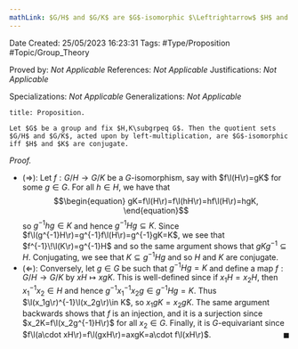 ```yaml
---
mathLink: $G/H$ and $G/K$ are $G$-isomorphic $\Leftrightarrow$ $H$ and $K$ are conjugate
---
```


<div class="topSpace"></div>

Date Created: 25/05/2023 16:23:31
Tags: #Type/Proposition #Topic/Group_Theory

Proved by: <i>Not Applicable</i>
References: <i>Not Applicable</i>
Justifications: <i>Not Applicable</i>

Specializations: <i>Not Applicable</i>
Generalizations: <i>Not Applicable</i>

``` ad-Proposition
title: Proposition.

Let $G$ be a group and fix $H,K\subgrpeq G$. Then the quotient sets $G/H$ and $G/K$, acted upon by left-multiplication, are $G$-isomorphic iff $H$ and $K$ are conjugate.

```

<i>Proof.</i>
* ($\Rightarrow$): Let $f:G/H\to G/K$ be a $G$-isomorphism, say with $f\l(H\r)=gK$ for some $g\in G$. For all $h\in H$, we have that
$$\begin{equation}
    gK=f\l(H\r)=f\l(hH\r)=hf\l(H\r)=hgK,
\end{equation}$$
so $g^{-1}hg\in K$ and hence $g^{-1}Hg\subseteq K$. Since $f\l(g^{-1}H\r)=g^{-1}f\l(H\r)=g^{-1}gK=K$, we see that $f^{-1}\!\l(K\r)=g^{-1}H$ and so the same argument shows that $gKg^{-1}\subseteq H$. Conjugating, we see that $K\subseteq g^{-1}Hg$ and so $H$ and $K$ are conjugate.
* ($\Leftarrow$): Conversely, let $g\in G$ be such that $g^{-1}Hg=K$ and define a map $f:G/H\to G/K$ by $xH\mapsto xgK$. This is well-defined since if $x_1H=x_2H$, then $x_1^{-1}x_2\in H$ and hence $g^{-1}x_1^{-1}x_2g\in g^{-1}Hg=K$. Thus $\l(x_1g\r)^{-1}\l(x_2g\r)\in K$, so $x_1gK=x_2gK$. The same argument backwards shows that $f$ is an injection, and it is a surjection since $x_2K=f\l(x_2g^{-1}H\r)$ for all $x_2\in G$. Finally, it is $G$-equivariant since $f\l(a\cdot xH\r)=f\l(gxH\r)=axgK=a\cdot f\l(xH\r)$.<span style="float:right;">$\blacksquare$</span>
